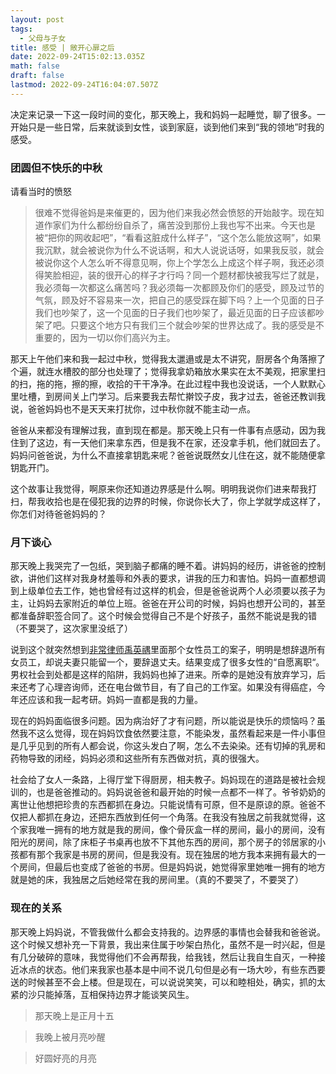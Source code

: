 ```yaml
---
layout: post
tags:
  - 父母与子女
title: 感受 | 敞开心扉之后
date: 2022-09-24T15:02:13.035Z
math: false
draft: false
lastmod: 2022-09-24T16:04:07.507Z
---
```

决定来记录一下这一段时间的变化，那天晚上，我和妈妈一起睡觉，聊了很多。一开始只是一些日常，后来就谈到女性，谈到家庭，谈到他们来到“我的领地”时我的感受。

### 团圆但不快乐的中秋

请看当时的愤怒
> 很难不觉得爸妈是来催更的，因为他们来我必然会愤怒的开始敲字。现在知道作家们为什么都纷纷自杀了，痛苦没到那份上我也写不出来。今天也是被“把你的网收起吧”，“看看这脏成什么样子”，“这个怎么能放这啊”，如果我沉默，就会被说你为什么不说话啊，和大人说说话呀，如果我反驳，就会被说你这个人怎么听不得意见啊，你上个学怎么上成这个样子啊，我还必须得笑脸相迎，装的很开心的样子才行吗？同一个题材都快被我写烂了就是，我必须每一次都这么痛苦吗？我必须每一次都顾及你们的感受，顾及过节的气氛，顾及好不容易来一次，把自己的感受踩在脚下吗？上一个见面的日子我们也吵架了，这一个见面的日子我们也吵架了，最近见面的日子应该都吵架了吧。只要这个地方只有我们三个就会吵架的世界达成了。我的感受是不重要的，因为一切以你们高兴为主。

那天上午他们来和我一起过中秋，觉得我太邋遢或是太不讲究，厨房各个角落擦了个遍，就连水槽胶的部分也处理了；觉得我拿奶箱放水果实在太不美观，把家里扫的扫，拖的拖，擦的擦，收拾的干干净净。在此过程中我也没说话，一个人默默心里吐槽，到房间关上门学习。后来要我去帮忙擀饺子皮，我才过去，爸爸还教训我说，爸爸妈妈也不是天天来打扰你，过中秋你就不能主动一点。

爸爸从来都没有理解过我，直到现在都是。那天晚上只有一件事有点感动，因为我住到了这边，有一天他们来拿东西，但是我不在家，还没拿手机，他们就回去了。妈妈问爸爸说，为什么不直接拿钥匙来呢？爸爸说既然女儿住在这，就不能随便拿钥匙开门。

这个故事让我觉得，啊原来你还知道边界感是什么啊。明明我说你们进来帮我打扫，帮我收拾也是在侵犯我的边界的时候，你说你长大了，你上学就学成这样了，你怎们对待爸爸妈妈的？

### 月下谈心

那天晚上我哭完了一包纸，哭到脑子都痛的睡不着。讲妈妈的经历，讲爸爸的控制欲，讲他们这样对我身材羞辱和外表的要求，讲我的压力和害怕。妈妈一直都想调到上级单位去工作，她也曾经有过这样的机会，但是爸爸说两个人必须要以孩子为主，让妈妈去家附近的单位上班。爸爸在开公司的时候，妈妈也想开公司的，甚至都准备辞职签合同了。这个时候会觉得自己不是个好孩子，虽然不能说是我的错（不要哭了，这次家里没纸了）

说到这个就突然想到[非常律师禹英禑](https://neodb.social/movies/115439/)里面那个女性员工的案子，明明是想辞退所有女员工，却说夫妻只能留一个，要辞退丈夫。结果变成了很多女性的“自愿离职“。男权社会到处都是这样的陷阱，我妈妈也掉了进来。所幸的是她没有放弃学习，后来还考了心理咨询师，还在电台做节目，有了自己的工作室。如果没有得癌症，今年还应该和我一起考研。妈妈一直都是我的力量。

现在的妈妈面临很多问题。因为病治好了才有问题，所以能说是快乐的烦恼吗？虽然我不这么觉得，现在妈妈饮食依然要注意，不能染发，虽然看起来是一件小事但是几乎见到的所有人都会说，你这头发白了啊，怎么不去染染。还有切掉的乳房和药物导致的闭经，妈妈必须和这些所有东西做对抗，真的很强大。

社会给了女人一条路，上得厅堂下得厨房，相夫教子。妈妈现在的道路是被社会规训的，也是爸爸推动的。妈妈说爸爸和最开始的时候一点都不一样了。爷爷奶奶的离世让他想把珍贵的东西都抓在身边。只能说情有可原，但不是原谅的原。爸爸不仅把人都抓在身边，还把东西放到任何一个角落。在我没有独居之前我就觉得，这个家我唯一拥有的地方就是我的房间，像个骨灰盒一样的房间，最小的房间，没有阳光的房间，除了床柜子书桌再也放不下其他东西的房间，那个房子的邻居家的小孩都有那个我家是书房的房间，但是我没有。现在独居的地方我本来拥有最大的一个房间，但最后也变成了爸爸的书房。但是妈妈说，她觉得家里她唯一拥有的地方就是她的床，我独居之后她经常在我的房间里。（真的不要哭了，不要哭了）

### 现在的关系

那天晚上妈妈说，不管我做什么都会支持我的。边界感的事情也会替我和爸爸说。这个时候又想补充一下背景，我出来住属于吵架白热化，虽然不是一时兴起，但是有几分破碎的意味，我觉得他们不会再帮我，给我钱，然后让我自生自灭，一种接近冰点的状态。他们来我家也基本是中间不说几句但是必有一场大吵，有些东西要送的时候甚至不会上楼。但是现在，可以说说笑笑，可以和睦相处，确实，抓的太紧的沙只能掉落，互相保持边界才能谈笑风生。

> 那天晚上是正月十五

> 我晚上被月亮吵醒

> 好圆好亮的月亮
